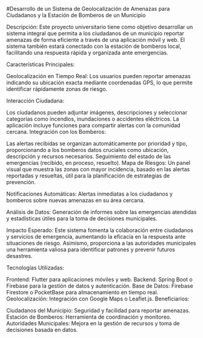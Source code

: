
#Desarrollo de un Sistema de Geolocalización de Amenazas para Ciudadanos y la Estación de Bomberos de un Municipio

Descripción:
Este proyecto universitario tiene como objetivo desarrollar un sistema integral que permita a los ciudadanos de un municipio reportar amenazas de forma eficiente a través de una aplicación móvil y web. El sistema también estará conectado con la estación de bomberos local, facilitando una respuesta rápida y organizada ante emergencias.

Características Principales:

Geolocalización en Tiempo Real:
Los usuarios pueden reportar amenazas indicando su ubicación exacta mediante coordenadas GPS, lo que permite identificar rápidamente zonas de riesgo.

Interacción Ciudadana:

Los ciudadanos pueden adjuntar imágenes, descripciones y seleccionar categorías como incendios, inundaciones o accidentes eléctricos.
La aplicación incluye funciones para compartir alertas con la comunidad cercana.
Integración con los Bomberos:

Las alertas recibidas se organizan automáticamente por prioridad y tipo, proporcionando a los bomberos datos cruciales como ubicación, descripción y recursos necesarios.
Seguimiento del estado de las emergencias (recibido, en proceso, resuelto).
Mapa de Riesgos:
Un panel visual que muestra las zonas con mayor incidencia, basado en las alertas reportadas y resueltas, útil para la planificación de estrategias de prevención.

Notificaciones Automáticas:
Alertas inmediatas a los ciudadanos y bomberos sobre nuevas amenazas en su área cercana.

Análisis de Datos:
Generación de informes sobre las emergencias atendidas y estadísticas útiles para la toma de decisiones municipales.

Impacto Esperado:
Este sistema fomenta la colaboración entre ciudadanos y servicios de emergencia, aumentando la eficacia en la respuesta ante situaciones de riesgo. Asimismo, proporciona a las autoridades municipales una herramienta valiosa para identificar patrones y prevenir futuros desastres.

Tecnologías Utilizadas:

Frontend: Flutter para aplicaciones móviles y web.
Backend: Spring Boot o Firebase para la gestión de datos y autenticación.
Base de Datos: Firebase Firestore o PocketBase para almacenamiento en tiempo real.
Geolocalización: Integración con Google Maps o Leaflet.js.
Beneficiarios:

Ciudadanos del Municipio: Seguridad y facilidad para reportar amenazas.
Estación de Bomberos: Herramienta de coordinación y monitoreo.
Autoridades Municipales: Mejora en la gestión de recursos y toma de decisiones basada en datos.
